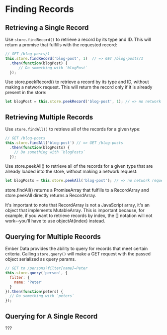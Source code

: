 # Finding Records

## Retrieving a Single Record

Use `store.findRecord()` to retrieve a record by its type and ID. This will return a promise that fulfills with the requested record:

```js
// GET /blog-posts/1
this.store.findRecord('blog-post', 1)  // => GET /blog-posts/1
  .then(function(blogPost) {
      // Do something with `blogPost`
  });
```

Use store.peekRecord() to retrieve a record by its type and ID, without making a network request. This will return the record only if it is already present in the store:

```js
let blogPost = this.store.peekRecord('blog-post', 1); // => no network request
```

## Retrieving Multiple Records

Use `store.findAll()` to retrieve all of the records for a given type:

```js
// GET /blog-posts
this.store.findAll('blog-post') // => GET /blog-posts
  .then(function(blogPosts) {
    // Do something with `blogPosts`
  });
```

Use store.peekAll() to retrieve all of the records for a given type that are already loaded into the store, without making a network request:

```js
let blogPosts = this.store.peekAll('blog-post'); // => no network request
```

store.findAll() returns a PromiseArray that fulfills to a RecordArray and store.peekAll directly returns a RecordArray.

It's important to note that RecordArray is not a JavaScript array, it's an object that implements MutableArray. This is important because, for example, if you want to retrieve records by index, the [] notation will not work--you'll have to use objectAt(index) instead.

## Querying for Multiple Records

Ember Data provides the ability to query for records that meet certain criteria. Calling `store.query()` will make a GET request with the passed object serialized as query params.

```js
// GET to /persons?filter[name]=Peter
this.store.query('person', {
  filter: {
    name: 'Peter'
  }
}).then(function(peters) {
  // Do something with `peters`
});
```

## Querying for A Single Record

???
